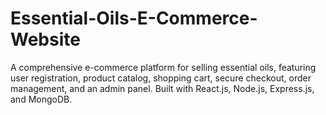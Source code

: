 # Essential-Oils-E-Commerce-Website
A comprehensive e-commerce platform for selling essential oils, featuring user registration, product catalog, shopping cart, secure checkout, order management, and an admin panel. Built with React.js, Node.js, Express.js, and MongoDB.
